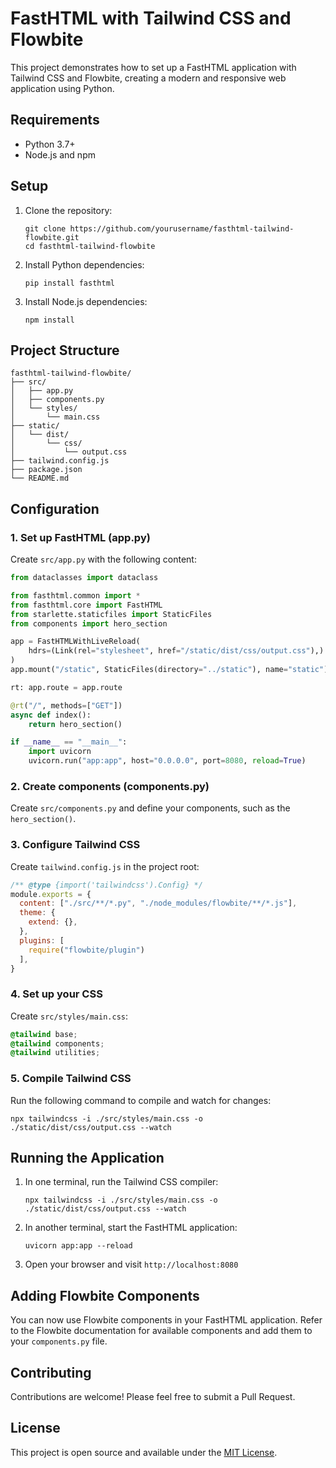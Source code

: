 # FastHTML with Tailwind CSS and Flowbite

This project demonstrates how to set up a FastHTML application with Tailwind CSS and Flowbite, creating a modern and responsive web application using Python.

## Requirements

- Python 3.7+
- Node.js and npm

## Setup

1. Clone the repository:
   ```
   git clone https://github.com/yourusername/fasthtml-tailwind-flowbite.git
   cd fasthtml-tailwind-flowbite
   ```

2. Install Python dependencies:
   ```
   pip install fasthtml
   ```

3. Install Node.js dependencies:
   ```
   npm install
   ```

## Project Structure

```
fasthtml-tailwind-flowbite/
├── src/
│   ├── app.py
│   ├── components.py
│   └── styles/
│       └── main.css
├── static/
│   └── dist/
│       └── css/
│           └── output.css
├── tailwind.config.js
├── package.json
└── README.md
```

## Configuration

### 1. Set up FastHTML (app.py)

Create `src/app.py` with the following content:

```python
from dataclasses import dataclass

from fasthtml.common import *
from fasthtml.core import FastHTML
from starlette.staticfiles import StaticFiles
from components import hero_section

app = FastHTMLWithLiveReload(
    hdrs=(Link(rel="stylesheet", href="/static/dist/css/output.css"),)
)
app.mount("/static", StaticFiles(directory="../static"), name="static")

rt: app.route = app.route

@rt("/", methods=["GET"])
async def index():
    return hero_section()

if __name__ == "__main__":
    import uvicorn
    uvicorn.run("app:app", host="0.0.0.0", port=8080, reload=True)
```

### 2. Create components (components.py)

Create `src/components.py` and define your components, such as the `hero_section()`.

### 3. Configure Tailwind CSS

Create `tailwind.config.js` in the project root:

```javascript
/** @type {import('tailwindcss').Config} */
module.exports = {
  content: ["./src/**/*.py", "./node_modules/flowbite/**/*.js"],
  theme: {
    extend: {},
  },
  plugins: [
    require("flowbite/plugin")
  ],
}
```

### 4. Set up your CSS

Create `src/styles/main.css`:

```css
@tailwind base;
@tailwind components;
@tailwind utilities;
```

### 5. Compile Tailwind CSS

Run the following command to compile and watch for changes:

```
npx tailwindcss -i ./src/styles/main.css -o ./static/dist/css/output.css --watch
```

## Running the Application

1. In one terminal, run the Tailwind CSS compiler:
   ```
   npx tailwindcss -i ./src/styles/main.css -o ./static/dist/css/output.css --watch
   ```

2. In another terminal, start the FastHTML application:
   ```
   uvicorn app:app --reload 
   ```

3. Open your browser and visit `http://localhost:8080`

## Adding Flowbite Components

You can now use Flowbite components in your FastHTML application. Refer to the Flowbite documentation for available components and add them to your `components.py` file.

## Contributing

Contributions are welcome! Please feel free to submit a Pull Request.

## License

This project is open source and available under the [MIT License](LICENSE).

